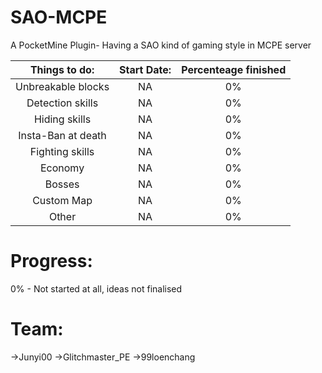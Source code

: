 SAO-MCPE
========

A PocketMine Plugin- Having a SAO kind of gaming style in MCPE server

|Things to do: | Start Date: | Percenteage finished |
| :---: | :---: | :---:|
|Unbreakable blocks | NA | 0% |
|Detection skills | NA | 0% |
|Hiding skills | NA | 0% |
|Insta-Ban at death | NA | 0% |
|Fighting skills | NA | 0% |
|Economy | NA | 0% |
|Bosses<Not-Confirmed> | NA | 0% |
|Custom Map<Not-Confirmed> | NA | 0% |
|Other | NA | 0% |
    
Progress:
========

0% - Not started at all, ideas not finalised
    
Team:
====
->Junyi00
->Glitchmaster_PE
->99loenchang
